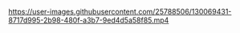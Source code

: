 

https://user-images.githubusercontent.com/25788506/130069431-8717d995-2b98-480f-a3b7-9ed4d5a58f85.mp4

